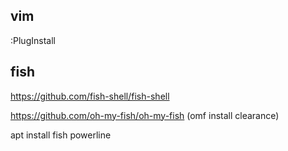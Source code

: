 ## vim

:PlugInstall

## fish

https://github.com/fish-shell/fish-shell

https://github.com/oh-my-fish/oh-my-fish (omf install clearance)

apt install fish powerline
